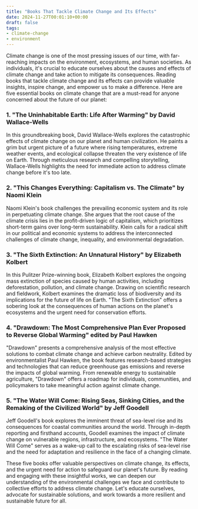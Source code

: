 ```yaml
---
title: "Books That Tackle Climate Change and Its Effects"
date: 2024-11-27T00:01:10+00:00
draft: false
tags: 
- climate-change
- environment
---
```


Climate change is one of the most pressing issues of our time, with far-reaching impacts on the environment, ecosystems, and human societies. As individuals, it's crucial to educate ourselves about the causes and effects of climate change and take action to mitigate its consequences. Reading books that tackle climate change and its effects can provide valuable insights, inspire change, and empower us to make a difference. Here are five essential books on climate change that are a must-read for anyone concerned about the future of our planet:

### 1. "The Uninhabitable Earth: Life After Warming" by David Wallace-Wells

In this groundbreaking book, David Wallace-Wells explores the catastrophic effects of climate change on our planet and human civilization. He paints a grim but urgent picture of a future where rising temperatures, extreme weather events, and ecological collapse threaten the very existence of life on Earth. Through meticulous research and compelling storytelling, Wallace-Wells highlights the need for immediate action to address climate change before it's too late.

### 2. "This Changes Everything: Capitalism vs. The Climate" by Naomi Klein

Naomi Klein's book challenges the prevailing economic system and its role in perpetuating climate change. She argues that the root cause of the climate crisis lies in the profit-driven logic of capitalism, which prioritizes short-term gains over long-term sustainability. Klein calls for a radical shift in our political and economic systems to address the interconnected challenges of climate change, inequality, and environmental degradation.

### 3. "The Sixth Extinction: An Unnatural History" by Elizabeth Kolbert

In this Pulitzer Prize-winning book, Elizabeth Kolbert explores the ongoing mass extinction of species caused by human activities, including deforestation, pollution, and climate change. Drawing on scientific research and fieldwork, Kolbert examines the dramatic loss of biodiversity and its implications for the future of life on Earth. "The Sixth Extinction" offers a sobering look at the consequences of human actions on the planet's ecosystems and the urgent need for conservation efforts.

### 4. "Drawdown: The Most Comprehensive Plan Ever Proposed to Reverse Global Warming" edited by Paul Hawken

"Drawdown" presents a comprehensive analysis of the most effective solutions to combat climate change and achieve carbon neutrality. Edited by environmentalist Paul Hawken, the book features research-based strategies and technologies that can reduce greenhouse gas emissions and reverse the impacts of global warming. From renewable energy to sustainable agriculture, "Drawdown" offers a roadmap for individuals, communities, and policymakers to take meaningful action against climate change.

### 5. "The Water Will Come: Rising Seas, Sinking Cities, and the Remaking of the Civilized World" by Jeff Goodell

Jeff Goodell's book explores the imminent threat of sea-level rise and its consequences for coastal communities around the world. Through in-depth reporting and firsthand accounts, Goodell examines the impact of climate change on vulnerable regions, infrastructure, and ecosystems. "The Water Will Come" serves as a wake-up call to the escalating risks of sea-level rise and the need for adaptation and resilience in the face of a changing climate.

These five books offer valuable perspectives on climate change, its effects, and the urgent need for action to safeguard our planet's future. By reading and engaging with these insightful works, we can deepen our understanding of the environmental challenges we face and contribute to collective efforts to address climate change. Let's educate ourselves, advocate for sustainable solutions, and work towards a more resilient and sustainable future for all.